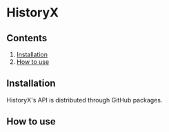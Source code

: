# HistoryX
## Contents
1. [Installation](https://github.com/willrees23/historyx-api/edit/main/README.md#installation)
2. [How to use](https://github.com/willrees23/historyx-api/edit/main/README.md#how-to-use)

## Installation
HistoryX's API is distributed through GitHub packages.

## How to use
